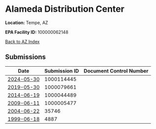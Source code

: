 # Alameda Distribution Center

**Location:** Tempe, AZ

**EPA Facility ID:** 100000062148

[Back to AZ Index](../../index.md)

## Submissions

| Date | Submission ID | Document Control Number |
|------|--------------|-------------------------|
| [2024-05-30](submissions/1000114445.md) | 1000114445 |  |
| [2019-05-30](submissions/1000079661.md) | 1000079661 |  |
| [2014-06-19](submissions/1000044489.md) | 1000044489 |  |
| [2009-06-11](submissions/1000005477.md) | 1000005477 |  |
| [2004-06-22](submissions/35746.md) | 35746 |  |
| [1999-06-18](submissions/4887.md) | 4887 |  |
